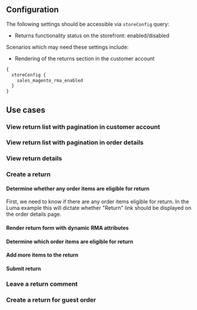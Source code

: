 ## Configuration 

The following settings should be accessible via `storeConfig` query:
- Returns functionality status on the storefront: enabled/disabled

Scenarios which may need these settings include:
- Rendering of the returns section in the customer account

```graphql
{
  storeConfig {
    sales_magento_rma_enabled
  }
}
```

## Use cases

### View return list with pagination in customer account

### View return list with pagination in order details

### View return details

### Create a return

#### Determine whether any order items are eligible for return

First, we need to know if there are any order items eligible for return. In the Luma example this will dictate whether "Return" link should be displayed on the order details page.

#### Render return form with dynamic RMA attributes

#### Determine which order items are eligible for return

#### Add more items to the return

#### Submit return

### Leave a return comment

### Create a return for guest order
